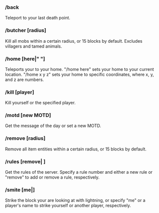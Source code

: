 ### /back  
Teleport to your last death point.  
### /butcher [radius]  
Kill all mobs within a certain radius, or 15 blocks by default. Excludes villagers and tamed animals.  
### /home [here|"<x> <y> <z>"]  
Teleports your to your home. "/home here" sets your home to your current location. "/home x y z" sets your home to specific coordinates, where x, y, and z are numbers.  
### /kill [player]  
Kill yourself or the specified player.  
### /motd [new MOTD]  
Get the message of the day or set a new MOTD.  
### /remove [radius]  
Remove all item entities within a certain radius, or 15 blocks by default.  
### /rules [remove|<number> <new rule>]  
Get the rules of the server. Specify a rule number and either a new rule or "remove" to add or remove a rule, respectively.  
### /smite [me|<player>]
Strike the block your are looking at with lightning, or specify "me" or a player's name to strike yourself or another player, respectively.